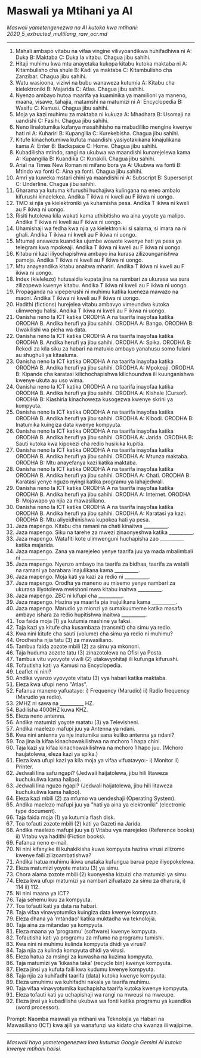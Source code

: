 # Maswali ya Mtihani ya AI
*Maswali yametengenezwa na AI kutoka kwa mtihani: 2020_5_extracted_multilang_raw_ocr.md*

---

1.  Mahali ambapo vitabu na vifaa vingine vilivyoandikwa huhifadhiwa ni A: Duka B: Maktaba C: Duka la vitabu. Chagua jibu sahihi.
2.  Hitaji muhimu kwa mtu anayetaka kukopa kitabu kutoka maktaba ni A: Kitambulisho cha shule B: Kadi ya maktaba C: Kitambulisho cha Zanzibar. Chagua jibu sahihi.
3.  Watu wasioona, viziwi na bubu wanaweza kutumia A: Kitabu cha kielektroniki B: Majarida C: Atlas. Chagua jibu sahihi.
4.  Nyenzo ambayo hutoa maarifa ya kuaminika ya mamilioni ya maneno, maana, visawe, tahajia, matamshi na matumizi ni A: Encyclopedia B: Wasifu C: Kamusi. Chagua jibu sahihi.
5.  Moja ya kazi muhimu za maktaba ni kukuza A: Mhadhara B: Usomaji na uandishi C: Fasihi. Chagua jibu sahihi.
6.  Neno linalotumika kufanya masahihisho na mabadiliko mengine kwenye hati ni A: Kuhariri B: Kupangilia C: Kurekebisha. Chagua jibu sahihi.
7.  Kitufe kinachotumiwa kufuta maandishi yasiyotakikana kinajulikana kama A: Enter B: Backspace C: Home. Chagua jibu sahihi.
8.  Kubadilisha mtindo, rangi na ukubwa wa maandishi kunarejelewa kama A: Kupangilia B: Kuandika C: Kunakili. Chagua jibu sahihi.
9.  Arial na Times New Roman ni mifano bora ya A: Ukubwa wa fonti B: Mtindo wa fonti C: Aina ya fonti. Chagua jibu sahihi.
10. Amri ya kuweka mstari chini ya maandishi ni A: Subscript B: Superscript C: Underline. Chagua jibu sahihi.
11. Gharama ya kutuma kifurushi huchajiwa kulingana na eneo ambalo kifurushi kinaelekea. Andika T ikiwa ni kweli au F ikiwa ni uongo.
12. TMO si njia ya kielektroniki ya kuhamisha pesa. Andika T ikiwa ni kweli au F ikiwa ni uongo.
13. Risiti hutolewa kila wakati kama uthibitisho wa aina yoyote ya malipo. Andika T ikiwa ni kweli au F ikiwa ni uongo.
14. Uhamishaji wa fedha kwa njia ya kielektroniki si salama, si imara na ni ghali. Andika T ikiwa ni kweli au F ikiwa ni uongo.
15. Mtumaji anaweza kuandika ujumbe wowote kwenye hati ya pesa ya telegram kwa mpokeaji. Andika T ikiwa ni kweli au F ikiwa ni uongo.
16. Kitabu ni kazi iliyochapishwa ambayo ina kurasa zilizounganishwa pamoja. Andika T ikiwa ni kweli au F ikiwa ni uongo.
17. Mtu anayeandika kitabu anaitwa mhariri. Andika T ikiwa ni kweli au F ikiwa ni uongo.
18. Index (kielelezo) hutusaidia kupata jina na nambari za ukurasa wa sura zilizopewa kwenye kitabu. Andika T ikiwa ni kweli au F ikiwa ni uongo.
19. Propaganda na vipeperushi ni muhimu katika kueneza mawazo na maoni. Andika T ikiwa ni kweli au F ikiwa ni uongo.
20. Hadithi (fictions) hurejelea vitabu ambavyo vimeundwa kutoka ulimwengu halisi. Andika T ikiwa ni kweli au F ikiwa ni uongo.
21. Oanisha neno la ICT katika ORODHA A na taarifa inayofaa katika ORODHA B. Andika herufi ya jibu sahihi. ORODHA A: Bango. ORODHA B: Uwakilishi wa picha wa data.
22. Oanisha neno la ICT katika ORODHA A na taarifa inayofaa katika ORODHA B. Andika herufi ya jibu sahihi. ORODHA A: Spika. ORODHA B: Rekodi za kila siku za habari na matukio ambayo yanahusu somo fulani au shughuli ya kitaaluma.
23. Oanisha neno la ICT katika ORODHA A na taarifa inayofaa katika ORODHA B. Andika herufi ya jibu sahihi. ORODHA A: Mpokeaji. ORODHA B: Kipande cha karatasi kilichochapishwa kilichoundwa ili kuunganishwa kwenye ukuta au uso wima.
24. Oanisha neno la ICT katika ORODHA A na taarifa inayofaa katika ORODHA B. Andika herufi ya jibu sahihi. ORODHA A: Kishale (Cursor). ORODHA B: Kiashiria kinachoweza kusogezwa kwenye skrini ya kompyuta.
25. Oanisha neno la ICT katika ORODHA A na taarifa inayofaa katika ORODHA B. Andika herufi ya jibu sahihi. ORODHA A: Kibodi. ORODHA B: Inatumika kuingiza data kwenye kompyuta.
26. Oanisha neno la ICT katika ORODHA A na taarifa inayofaa katika ORODHA B. Andika herufi ya jibu sahihi. ORODHA A: Jarida. ORODHA B: Sauti kutoka kwa kipokezi cha redio husikika kupitia.
27. Oanisha neno la ICT katika ORODHA A na taarifa inayofaa katika ORODHA B. Andika herufi ya jibu sahihi. ORODHA A: Mtunza maktaba. ORODHA B: Mtu anayefanya kazi katika maktaba.
28. Oanisha neno la ICT katika ORODHA A na taarifa inayofaa katika ORODHA B. Andika herufi ya jibu sahihi. ORODHA A: Chati. ORODHA B: Karatasi yenye nguzo nyingi katika programu ya lahajedwali.
29. Oanisha neno la ICT katika ORODHA A na taarifa inayofaa katika ORODHA B. Andika herufi ya jibu sahihi. ORODHA A: Internet. ORODHA B: Mojawapo ya njia za mawasiliano.
30. Oanisha neno la ICT katika ORODHA A na taarifa inayofaa katika ORODHA B. Andika herufi ya jibu sahihi. ORODHA A: Karatasi ya kazi. ORODHA B: Mtu aliyeidhinishwa kupokea hati ya pesa.
31. Jaza mapengo. Kitabu cha ramani na chati kinaitwa __________.
32. Jaza mapengo. Siku na tarehe za mwezi zinaonyeshwa katika __________.
33. Jaza mapengo. Watafiti kote ulimwenguni huchapisha zao __________ katika majarida.
34. Jaza mapengo. Zana ya marejeleo yenye taarifa juu ya mada mbalimbali ni __________.
35. Jaza mapengo. Nyenzo ambayo ina taarifa za bidhaa, taarifa za watalii na ramani ya barabara inajulikana kama __________.
36. Jaza mapengo. Moja kati ya kazi za redio ni __________.
37. Jaza mapengo. Orodha ya maneno au misemo yenye nambari za ukurasa iliyotolewa mwishoni mwa kitabu inaitwa __________.
38. Jaza mapengo. ZBC ni kifupi cha __________.
39. Jaza mapengo. Hazina ya maarifa pia inajulikana kama __________.
40. Jaza mapengo. Marudio ya mionzi ya sumakuumeme katika masafa ambayo ishara za redio hupitishwa inaitwa __________.
41. Toa faida moja (1) ya kutumia mashine ya faksi.
42. Taja kazi ya kitufe cha kusambaza (transmit) cha simu ya redio.
43. Kwa nini kitufe cha sauti (volume) cha simu ya redio ni muhimu?
44. Orodhesha njia tatu (3) za mawasiliano.
45. Tambua faida zozote mbili (2) za simu ya mkononi.
46. Taja huduma zozote tatu (3) zinazotolewa na Ofisi ya Posta.
47. Tambua vitu vyovyote viwili (2) utakavyohitaji ili kufunga kifurushi.
48. Tofautisha kati ya Kamusi na Encyclopedia.
49. Leaflet ni nini?
50. Andika vyanzo vyovyote vitatu (3) vya habari katika maktaba.
51. Eleza kwa ufupi neno "Atlas".
52. Fafanua maneno yafuatayo: i) Frequency (Marudio) ii) Radio frequency (Marudio ya redio).
53. 2MHZ ni sawa na __________ HZ.
54. Badilisha 4000HZ kuwa KHZ.
55. Eleza neno antenna.
56. Andika matumizi yoyote matatu (3) ya Televisheni.
57. Andika maelezo mafupi juu ya Antenna ya ndani.
58. Kwa nini antenna ya nje inatumika sana kuliko antenna ya ndani?
59. Toa jina la kifaa kinachowakilishwa na mchoro 1 hapa chini.
60. Taja kazi ya kifaa kinachowakilishwa na mchoro 1 hapo juu. (Mchoro haujatolewa, eleza kazi ya spika.)
61. Eleza kwa ufupi kazi ya kila moja ya vifaa vifuatavyo:- i) Monitor ii) Printer.
62. Jedwali lina safu ngapi? (Jedwali haijatolewa, jibu hili litaweza kuchukuliwa kama halipo).
63. Jedwali lina nguzo ngapi? (Jedwali haijatolewa, jibu hili litaweza kuchukuliwa kama halipo).
64. Eleza kazi mbili (2) za mfumo wa uendeshaji (Operating System).
65. Andika maelezo mafupi juu ya "hati ya aina ya elektroniki" (electronic type document).
66. Taja faida moja (1) ya kutumia flash disk.
67. Toa tofauti zozote mbili (2) kati ya Gazeti na Jarida.
68. Andika maelezo mafupi juu ya i) Vitabu vya marejeleo (Reference books) ii) Vitabu vya hadithi (Fiction books).
69. Fafanua neno e-mail.
70. Ni nini kifanyike ili kuhakikisha kuwa kompyuta hazina virusi zilizomo kwenye faili zilizoambatishwa?
71. Andika hatua muhimu ikiwa unataka kufungua barua pepe iliyopokelewa.
72. Eleza matumizi yoyote matatu (3) ya simu.
73. Chora alama zozote mbili (2) kuonyesha kizuizi cha matumizi ya simu.
74. Eleza kwa ufupi matumizi ya nambari zifuatazo za simu za dharura, i) 114 ii) 112.
75. Ni nini maana ya ICT?
76. Taja sehemu kuu za kompyuta.
77. Toa tofauti kati ya data na habari.
78. Taja vifaa vinavyotumika kuingiza data kwenye kompyuta.
79. Eleza dhana ya 'mtandao' katika muktadha wa teknolojia.
80. Taja aina za mitandao ya kompyuta.
81. Eleza maana ya 'programu' (software) kwenye kompyuta.
82. Tofautisha kati ya programu za mfumo na programu tumishi.
83. Kwa nini ni muhimu kulinda kompyuta dhidi ya virusi?
84. Taja njia za kulinda kompyuta dhidi ya virusi.
85. Eleza hatua za msingi za kuwasha na kuzima kompyuta.
86. Taja matumizi ya 'kikasha taka' (recycle bin) kwenye kompyuta.
87. Eleza jinsi ya kufuta faili kwa kudumu kwenye kompyuta.
88. Taja njia za kuhifadhi taarifa (data) kutoka kwenye kompyuta.
89. Eleza umuhimu wa kuhifadhi nakala ya taarifa muhimu.
90. Taja vifaa vinavyotumika kuchapisha taarifa kutoka kwenye kompyuta.
91. Eleza tofauti kati ya uchapishaji wa rangi na mweusi na mweupe.
92. Eleza jinsi ya kubadilisha ukubwa wa fonti katika programu ya kuandika (word processor).

Prompt: Naomba maswali ya mtihani wa Teknolojia ya Habari na Mawasiliano (ICT) kwa ajili ya wanafunzi wa kidato cha kwanza ili wajipime.

---
*Maswali haya yametengenezwa kwa kutumia Google Gemini AI kutoka kwenye mtihani halisi.*
